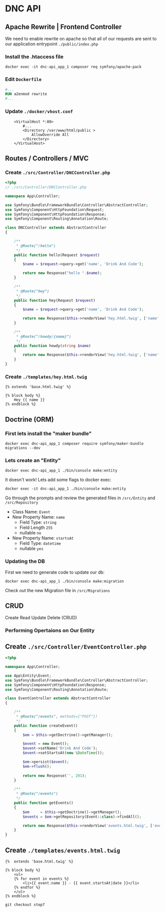 # DNC API

## Apache Rewrite | Frontend Controller

We need to enable rewrite on apache so that all of our requests are sent to our application entrypoint `./public/index.php`

### Install the .htaccess file 

`docker exec -it dnc-api_app_1 composer req symfony/apache-pack`

### Edit `Dockerfile`

```dockerfile
#...
RUN a2enmod rewrite
#...
```

### Update `./docker/vhost.conf`
```apacheconfig
    <VirtualHost *:80>
        #...
        <Directory /var/www/html/public >
            AllowOverride All
        </Directory>
    </VirtualHost>    
```

## Routes / Controllers / MVC

### Create `./src/Controller/DNCController.php`

```php
<?php
// ./src/Controller/DNCController.php

namespace App\Controller;

use Symfony\Bundle\FrameworkBundle\Controller\AbstractController;
use Symfony\Component\HttpFoundation\Request;
use Symfony\Component\HttpFoundation\Response;
use Symfony\Component\Routing\Annotation\Route;

class DNCController extends AbstractController
{

    /**
     * @Route("/hello")
     */
    public function hello(Request $request)
    {
        $name = $request->query->get('name', 'Drink And Code');

        return new Response("hello ".$name);
    }

    /**
     * @Route("hey")
     */
    public function hey(Request $request)
    {
        $name = $request->query->get('name', 'Drink And Code');

        return new Response($this->renderView('hey.html.twig', ['name' => $name]));
    }

    /**
     * @Route("/howdy/{name}")
     */
    public function howdy(string $name)
    {
        return new Response($this->renderView('hey.html.twig', ['name' => $name]));
    }
}
```

### Create `./templates/hey.html.twig`
```twig
{% extends 'base.html.twig' %}

{% block body %}
    Hey {{ name }}
{% endblock %}
```

## Doctrine (ORM)

### First lets install the "maker bundle" 

`docker exec dnc-api_app_1 composer require symfony/maker-bundle migrations --dev`

### Lets create an "Entity"

`docker exec dnc-api_app_1 ./bin/console make:entity`

It doesn't work! Lets add some flags to docker exec:

`docker exec -it dnc-api_app_1 ./bin/console make:entity`

Go through the prompts and review the generated files in `/src/Entity` and `/src/Repository`

* Class Name: `Event`
* New Property Name: `name`
    * Field Type: `string`
    * Field Length `255`
    * nullable `no`
* New Property Name: `startsAt`
    * Field Type: `datetime`
    * nullable `yes`

### Updating the DB

First we need to generate code to update our db:

`docker exec dnc-api_app_1 ./bin/console make:migration`

Check out the new Migration file in `/src/Migrations`

## CRUD

Create Read Update Delete (CRUD)

### Performing Opertaions on Our Entity

## Create `./src/Controller/EventController.php`
```php
<?php

namespace App\Controller;

use App\Entity\Event;
use Symfony\Bundle\FrameworkBundle\Controller\AbstractController;
use Symfony\Component\HttpFoundation\Response;
use Symfony\Component\Routing\Annotation\Route;

class EventController extends AbstractController
{

    /**
     * @Route("/events", methods={"POST"})
     */
    public function createEvent()
    {
        $em = $this->getDoctrine()->getManager();

        $event = new Event();
        $event->setName('Drink And Code');
        $event->setStartsAt(new \DateTime());

        $em->persist($event);
        $em->flush();
        
        return new Response('', 201);
    }

    /**
     * @Route("/events")
     */
    public function getEvents()
    {
        $em     = $this->getDoctrine()->getManager();
        $events = $em->getRepository(Event::class)->findAll();

        return new Response($this->renderView('events.html.twig', ['events' => $events]));
    }
}
```

## Create `./templates/events.html.twig`

```twig
{%  extends 'base.html.twig' %}

{% block body %}
    <ul>
    {% for event in events %}
        <li>{{ event.name }} - {{ event.startsAt|date }}</li>
    {% endfor %}
    </ul>
{% endblock %}
```


`git checkout step7`
